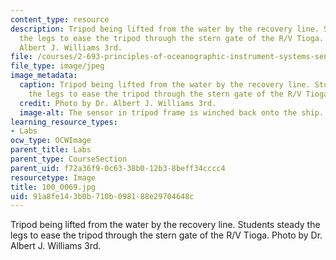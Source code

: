 ```yaml
---
content_type: resource
description: Tripod being lifted from the water by the recovery line. Students steady
  the legs to ease the tripod through the stern gate of the R/V Tioga. Photo by Dr.
  Albert J. Williams 3rd.
file: /courses/2-693-principles-of-oceanographic-instrument-systems-sensors-and-measurements-13-998-spring-2004/91a8fe143b0b710b098188e29704648c_100_0069.jpg
file_type: image/jpeg
image_metadata:
  caption: Tripod being lifted from the water by the recovery line. Students steady
    the legs to ease the tripod through the stern gate of the R/V Tioga.
  credit: Photo by Dr. Albert J. Williams 3rd.
  image-alt: The sensor in tripod frame is winched back onto the ship.
learning_resource_types:
- Labs
ocw_type: OCWImage
parent_title: Labs
parent_type: CourseSection
parent_uid: f72a36f9-0c63-38b0-12b3-8beff34cccc4
resourcetype: Image
title: 100_0069.jpg
uid: 91a8fe14-3b0b-710b-0981-88e29704648c
---
```

Tripod being lifted from the water by the recovery line. Students steady the legs to ease the tripod through the stern gate of the R/V Tioga. Photo by Dr. Albert J. Williams 3rd.

